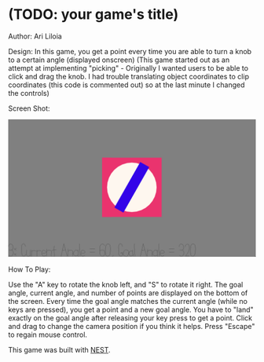 # (TODO: your game's title)

Author: Ari Liloia

Design: 
In this game, you get a point every time you are able to turn a knob to a certain angle (displayed onscreen)
(This game started out as an attempt at implementing "picking" - Originally I wanted users to be able to click and drag the knob. I had trouble translating object coordinates to clip coordinates (this code is commented out) so at the last minute I changed the controls)

Screen Shot:

![Screen Shot](screenshot.png)

How To Play:

Use the "A" key to rotate the knob left, and "S" to rotate it right. 
The goal angle, current angle, and number of points are displayed on the bottom of the screen.
Every time the goal angle matches the current angle (while no keys are pressed), you get a point and a new goal angle. You have to "land" exactly on the goal angle after releasing your key press to get a point. 
Click and drag to change the camera position if you think it helps. Press "Escape" to regain mouse control.

This game was built with [NEST](NEST.md).

